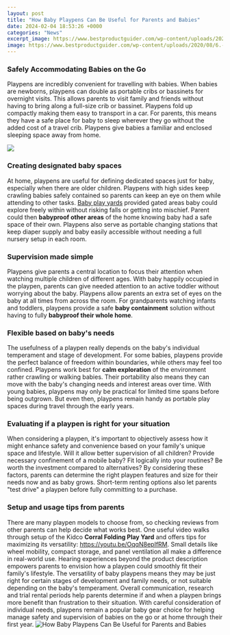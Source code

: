 ```yaml
---
layout: post
title: "How Baby Playpens Can Be Useful for Parents and Babies"
date: 2024-02-04 18:53:26 +0000
categories: "News"
excerpt_image: https://www.bestproductguider.com/wp-content/uploads/2020/08/6.-Uanlauo-Foldable-Baby-Playpen.jpg
image: https://www.bestproductguider.com/wp-content/uploads/2020/08/6.-Uanlauo-Foldable-Baby-Playpen.jpg
---
```


### Safely Accommodating Babies on the Go
Playpens are incredibly convenient for travelling with babies. When babies are newborns, playpens can double as portable cribs or bassinets for overnight visits. This allows parents to visit family and friends without having to bring along a full-size crib or bassinet. Playpens fold up compactly making them easy to transport in a car. For parents, this means they have a safe place for baby to sleep wherever they go without the added cost of a travel crib. Playpens give babies a familiar and enclosed sleeping space away from home.

![](https://www.familyhype.com/wp-content/uploads/2019/03/playpen-baby-sets-that-will-keep-kids-entertained-14-768x768.jpg)
### Creating designated baby spaces
At home, playpens are useful for defining dedicated spaces just for baby, especially when there are older children. Playpens with high sides keep crawling babies safely contained so parents can keep an eye on them while attending to other tasks. [Baby play yards](https://yt.io.vn/collection/alejos) provided gated areas baby could explore freely within without risking falls or getting into mischief. Parent could then **babyproof other areas** of the home knowing baby had a safe space of their own. Playpens also serve as portable changing stations that keep diaper supply and baby easily accessible without needing a full nursery setup in each room.
### Supervision made simple  
Playpens give parents a central location to focus their attention when watching multiple children of different ages. With baby happily occupied in the playpen, parents can give needed attention to an active toddler without worrying about the baby. Playpens allow parents an extra set of eyes on the baby at all times from across the room. For grandparents watching infants and toddlers, playpens provide a safe **baby containment** solution without having to fully **babyproof their whole home**.
### Flexible based on baby's needs
The usefulness of a playpen really depends on the baby's individual temperament and stage of development. For some babies, playpens provide the perfect balance of freedom within boundaries, while others may feel too confined. Playpens work best for **calm exploration** of the environment rather crawling or walking babies. Their portability also means they can move with the baby's changing needs and interest areas over time. With young babies, playpens may only be practical for limited time spans before being outgrown. But even then, playpens remain handy as portable play spaces during travel through the early years.
### Evaluating if a playpen is right for your situation
When considering a playpen, it's important to objectively assess how it might enhance safety and convenience based on your family's unique space and lifestyle. Will it allow better supervision of all children? Provide necessary confinement of a mobile baby? Fit logically into your routines? Be worth the investment compared to alternatives? By considering these factors, parents can determine the right playpen features and size for their needs now and as baby grows. Short-term renting options also let parents "test drive" a playpen before fully committing to a purchase.
### Setup and usage tips from parents 
There are many playpen models to choose from, so checking reviews from other parents can help decide what works best. One useful video walks through setup of the Kidco **Corral Folding Play Yard** and offers tips for maximizing its versatility: https://youtu.be/OqqN8epIfRM. Small details like wheel mobility, compact storage, and panel ventilation all make a difference in real-world use. Hearing experiences beyond the product description empowers parents to envision how a playpen could smoothly fit their family's lifestyle.
The versatility of baby playpens means they may be just right for certain stages of development and family needs, or not suitable depending on the baby's temperament. Overall communication, research and trial rental periods help parents determine if and when a playpen brings more benefit than frustration to their situation. With careful consideration of individual needs, playpens remain a popular baby gear choice for helping manage safety and supervision of babies on the go or at home through their first year.
![How Baby Playpens Can Be Useful for Parents and Babies](https://www.bestproductguider.com/wp-content/uploads/2020/08/6.-Uanlauo-Foldable-Baby-Playpen.jpg)